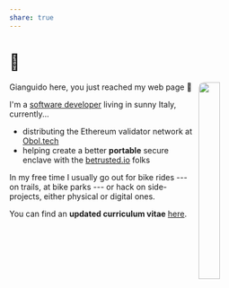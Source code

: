 ```yaml
---
share: true
---
```

# 👋

<script data-goatcounter="https://gsora.goatcounter.com/count"
        async src="//gc.zgo.at/count.js"></script>

<figure>
    <picture>
      <source srcset="/img/avatar.avif" type="image/avif">
      <img src="/img/avatar.png" loading="lazy" decoding="async" style="width: 30%; margin-left: 10px; margin-bottom: 10px; border-radius: 10px;" align="right">
    </picture>
</figure>

Gianguido here, you just reached my web page 🤠

I'm a [software developer](https://github.com/gsora) living in sunny Italy, currently...
 - distributing the Ethereum validator network at [Obol.tech](https://obol.tech)
 - helping create a better **portable** secure enclave with the [betrusted.io](https://betrusted.io) folks

In my free time I usually go out for bike rides --- on trails, at bike parks --- or hack on side-projects, either physical or digital ones.

You can find an **updated curriculum vitae** [here](/cv.pdf). 

<a rel="me" style="display: none;" href="https://nso.group/@gsora">Mastodon</a>
